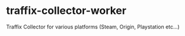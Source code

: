 # traffix-collector-worker
Traffix Collector for various platforms (Steam, Origin, Playstation etc...)
